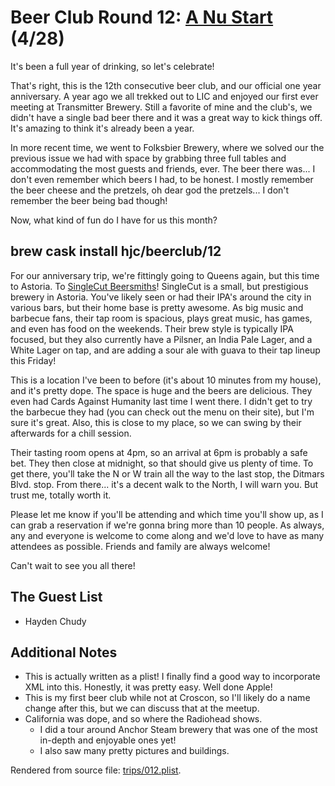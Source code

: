 # Beer Club Round 12: [A Nu Start](https://singlecutbeer.com/tap-room/) (4/28)
    

It's been a full year of drinking, so let's celebrate!

That's right, this is the 12th consecutive beer club, and our official one
year anniversary. A year ago we all trekked out to LIC and enjoyed our
first ever meeting at Transmitter Brewery. Still a favorite of mine and the
club's, we didn't have a single bad beer there and it was a great way to
kick things off. It's amazing to think it's already been a year.

In more recent time, we went to Folksbier Brewery, where we solved our the
previous issue we had with space by grabbing three full tables and
accommodating the most guests and friends, ever. The beer there was...
I don't even remember which beers I had, to be honest. I mostly remember
the beer cheese and the pretzels, oh dear god the pretzels... I don't
remember the beer being bad though!

Now, what kind of fun do I have for us this month?
	

## brew cask install hjc/beerclub/12


For our anniversary trip, we're fittingly going to Queens again, but this
time to Astoria. To [SingleCut
Beersmiths](https://singlecutbeer.com/tap-room/)! SingleCut is a small, but
prestigious brewery in Astoria. You've likely seen or had their IPA's
around the city in various bars, but their home base is pretty awesome. As
big music and barbecue fans, their tap room is spacious, plays great music,
has games, and even has food on the weekends. Their brew style is typically
IPA focused, but they also currently have a Pilsner, an India Pale Lager,
and a White Lager on tap, and are adding a sour ale with guava to their tap
lineup this Friday!

This is a location I've been to before (it's about 10 minutes from my
house), and it's pretty dope. The space is huge and the beers are
delicious. They even had Cards Against Humanity last time I went there.
I didn't get to try the barbecue they had (you can check out the menu on
their site), but I'm sure it's great. Also, this is close to my place, so
we can swing by their afterwards for a chill session.

Their tasting room opens at 4pm, so an arrival at 6pm is probably a safe
bet. They then close at midnight, so that should give us plenty of time.
To get there, you'll take the N or W train all the way to the last stop,
the Ditmars Blvd. stop. From there... it's a decent walk to the North,
I will warn you. But trust me, totally worth it.

Please let me know if you'll be attending and which time you'll show up, as
I can grab a reservation if we're gonna bring more than 10 people. As
always, any and everyone is welcome to come along and we'd love to have as
many attendees as possible. Friends and family are always welcome!

Can't wait to see you all there!
    

## The Guest List


* Hayden Chudy

## Additional Notes


- This is actually written as a plist! I finally find a good way to
  incorporate XML into this. Honestly, it was pretty easy. Well done Apple!
- This is my first beer club while not at Croscon, so I'll likely do a name
  change after this, but we can discuss that at the meetup.
- California was dope, and so where the Radiohead shows.
  - I did a tour around Anchor Steam brewery that was one of the most
    in-depth and enjoyable ones yet!
  - I also saw many pretty pictures and buildings.
    

Rendered from source file: [trips/012.plist](/trips/012.plist).